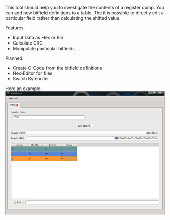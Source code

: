 This tool should help you to investigate the contents of a register dump.
You can add new bitfield definitions to a table. The it is possible to directly
edit a particular field rather than calculating the shifted value. 


Features:
* Input Data as Hex or Bin
* Calculate CRC
* Manipulate particular bitfields


Planned:
* Create C-Code from the bitfield definitions
* Hex-Editor for files
* Switch Byteorder


Here an example:
![Edit some Bits](/screenshots/RegisterAnalyzer.png?raw=true "Register Analyzer")

